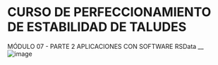 # CURSO DE PERFECCIONAMIENTO DE ESTABILIDAD DE TALUDES
MÓDULO 07 - PARTE 2 
APLICACIONES CON SOFTWARE
RSData
__
![image](https://github.com/jarriagadat/curso_vialidad_taludes_2023/assets/5865486/65d8f34a-56a9-470f-ad7c-b332e925b3ed)
